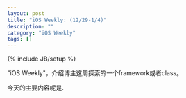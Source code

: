 ```yaml
---
layout: post
title: "iOS Weekly: (12/29-1/4)"
description: ""
category: "iOS Weekly"
tags: []
---
```

{% include JB/setup %}

"iOS Weekly"，介绍博主这周探索的一个framework或者class。

今天的主要内容呢是[]().
